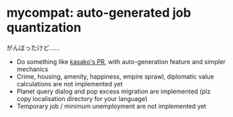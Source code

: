 # mycompat: auto-generated job quantization
がんばったけど......

- Do something like [kasako's PR](https://steamcommunity.com/sharedfiles/filedetails/?id=2529002857), with auto-generation feature and simpler mechanics
- Crime, housing, amenity, happiness, empire sprawl, diplomatic value calculations are not implemented yet
- Planet query dialog and pop excess migration are implemented (plz copy localisation directory for your language)
- Temporary job / minimum unemployment are not implemented yet
